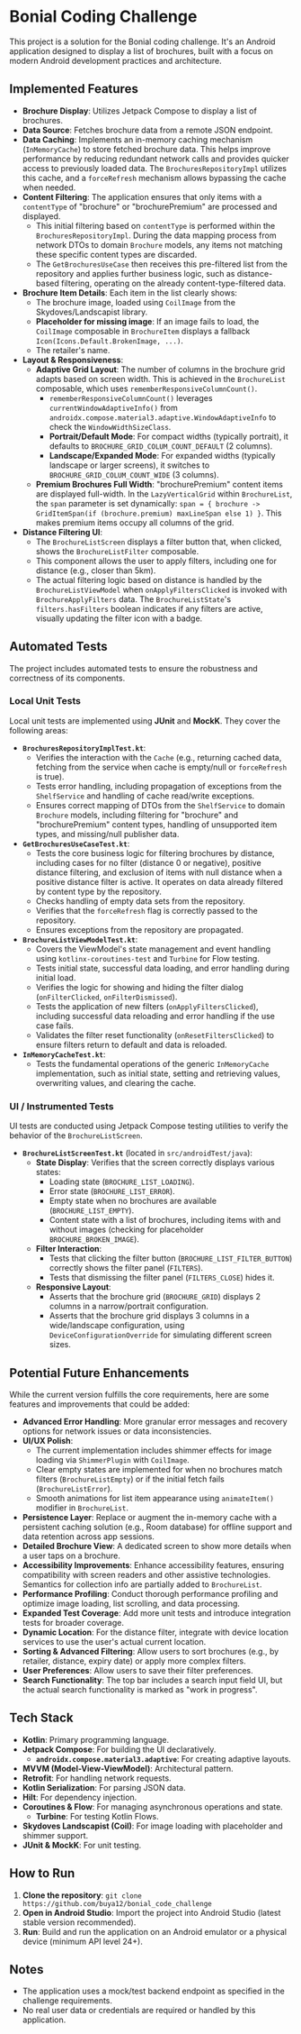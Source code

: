 # Bonial Coding Challenge

This project is a solution for the Bonial coding challenge. It's an Android application designed to display a list of brochures, built with a focus on modern Android development practices and architecture.

## Implemented Features

*   **Brochure Display**: Utilizes Jetpack Compose to display a list of brochures.
*   **Data Source**: Fetches brochure data from a remote JSON endpoint.
*   **Data Caching**: Implements an in-memory caching mechanism (`InMemoryCache`) to store fetched brochure data. This helps improve performance by reducing redundant network calls and provides quicker access to previously loaded data. The `BrochuresRepositoryImpl` utilizes this cache, and a `forceRefresh` mechanism allows bypassing the cache when needed.
*   **Content Filtering**: The application ensures that only items with a `contentType` of "brochure" or "brochurePremium" are processed and displayed.
    *   This initial filtering based on `contentType` is performed within the `BrochuresRepositoryImpl`. During the data mapping process from network DTOs to domain `Brochure` models, any items not matching these specific content types are discarded.
    *   The `GetBrochuresUseCase` then receives this pre-filtered list from the repository and applies further business logic, such as distance-based filtering, operating on the already content-type-filtered data.
*   **Brochure Item Details**: Each item in the list clearly shows:
    *   The brochure image, loaded using `CoilImage` from the Skydoves/Landscapist library.
    *   **Placeholder for missing image**: If an image fails to load, the `CoilImage` composable in `BrochureItem` displays a fallback `Icon(Icons.Default.BrokenImage, ...)`.
    *   The retailer's name.
*   **Layout & Responsiveness**:
    *   **Adaptive Grid Layout**: The number of columns in the brochure grid adapts based on screen width. This is achieved in the `BrochureList` composable, which uses `rememberResponsiveColumnCount()`.
        *   `rememberResponsiveColumnCount()` leverages `currentWindowAdaptiveInfo()` from `androidx.compose.material3.adaptive.WindowAdaptiveInfo` to check the `WindowWidthSizeClass`.
        *   **Portrait/Default Mode**: For compact widths (typically portrait), it defaults to `BROCHURE_GRID_COLUM_COUNT_DEFAULT` (2 columns).
        *   **Landscape/Expanded Mode**: For expanded widths (typically landscape or larger screens), it switches to `BROCHURE_GRID_COLUM_COUNT_WIDE` (3 columns).
    *   **Premium Brochures Full Width**: "brochurePremium" content items are displayed full-width. In the `LazyVerticalGrid` within `BrochureList`, the `span` parameter is set dynamically: `span = { brochure -> GridItemSpan(if (brochure.premium) maxLineSpan else 1) }`. This makes premium items occupy all columns of the grid.
*   **Distance Filtering UI**:
    *   The `BrochureListScreen` displays a filter button that, when clicked, shows the `BrochureListFilter` composable.
    *   This component allows the user to apply filters, including one for distance (e.g., closer than 5km).
    *   The actual filtering logic based on distance is handled by the `BrochureListViewModel` when `onApplyFiltersClicked` is invoked with `BrochureApplyFilters` data. The `BrochureListState`'s `filters.hasFilters` boolean indicates if any filters are active, visually updating the filter icon with a badge.

## Automated Tests

The project includes automated tests to ensure the robustness and correctness of its components.

### Local Unit Tests

Local unit tests are implemented using **JUnit** and **MockK**. They cover the following areas:

*   **`BrochuresRepositoryImplTest.kt`**:
    *   Verifies the interaction with the `Cache` (e.g., returning cached data, fetching from the service when cache is empty/null or `forceRefresh` is true).
    *   Tests error handling, including propagation of exceptions from the `ShelfService` and handling of cache read/write exceptions.
    *   Ensures correct mapping of DTOs from the `ShelfService` to domain `Brochure` models, including filtering for "brochure" and "brochurePremium" content types, handling of unsupported item types, and missing/null publisher data.
*   **`GetBrochuresUseCaseTest.kt`**:
    *   Tests the core business logic for filtering brochures by distance, including cases for no filter (distance 0 or negative), positive distance filtering, and exclusion of items with null distance when a positive distance filter is active. It operates on data already filtered by content type by the repository.
    *   Checks handling of empty data sets from the repository.
    *   Verifies that the `forceRefresh` flag is correctly passed to the repository.
    *   Ensures exceptions from the repository are propagated.
*   **`BrochureListViewModelTest.kt`**:
    *   Covers the ViewModel's state management and event handling using `kotlinx-coroutines-test` and `Turbine` for Flow testing.
    *   Tests initial state, successful data loading, and error handling during initial load.
    *   Verifies the logic for showing and hiding the filter dialog (`onFilterClicked`, `onFilterDismissed`).
    *   Tests the application of new filters (`onApplyFiltersClicked`), including successful data reloading and error handling if the use case fails.
    *   Validates the filter reset functionality (`onResetFiltersClicked`) to ensure filters return to default and data is reloaded.
*   **`InMemoryCacheTest.kt`**:
    *   Tests the fundamental operations of the generic `InMemoryCache` implementation, such as initial state, setting and retrieving values, overwriting values, and clearing the cache.

### UI / Instrumented Tests

UI tests are conducted using Jetpack Compose testing utilities to verify the behavior of the `BrochureListScreen`.

*   **`BrochureListScreenTest.kt`** (located in `src/androidTest/java`):
    *   **State Display**: Verifies that the screen correctly displays various states:
        *   Loading state (`BROCHURE_LIST_LOADING`).
        *   Error state (`BROCHURE_LIST_ERROR`).
        *   Empty state when no brochures are available (`BROCHURE_LIST_EMPTY`).
        *   Content state with a list of brochures, including items with and without images (checking for placeholder `BROCHURE_BROKEN_IMAGE`).
    *   **Filter Interaction**:
        *   Tests that clicking the filter button (`BROCHURE_LIST_FILTER_BUTTON`) correctly shows the filter panel (`FILTERS`).
        *   Tests that dismissing the filter panel (`FILTERS_CLOSE`) hides it.
    *   **Responsive Layout**:
        *   Asserts that the brochure grid (`BROCHURE_GRID`) displays 2 columns in a narrow/portrait configuration.
        *   Asserts that the brochure grid displays 3 columns in a wide/landscape configuration, using `DeviceConfigurationOverride` for simulating different screen sizes.

## Potential Future Enhancements

While the current version fulfills the core requirements, here are some features and improvements that could be added:

*   **Advanced Error Handling**: More granular error messages and recovery options for network issues or data inconsistencies.
*   **UI/UX Polish**:
    *   The current implementation includes shimmer effects for image loading via `ShimmerPlugin` with `CoilImage`.
    *   Clear empty states are implemented for when no brochures match filters (`BrochureListEmpty`) or if the initial fetch fails (`BrochureListError`).
    *   Smooth animations for list item appearance using `animateItem()` modifier in `BrochureList`.
*   **Persistence Layer**: Replace or augment the in-memory cache with a persistent caching solution (e.g., Room database) for offline support and data retention across app sessions.
*   **Detailed Brochure View**: A dedicated screen to show more details when a user taps on a brochure.
*   **Accessibility Improvements**: Enhance accessibility features, ensuring compatibility with screen readers and other assistive technologies. Semantics for collection info are partially added to `BrochureList`.
*   **Performance Profiling**: Conduct thorough performance profiling and optimize image loading, list scrolling, and data processing.
*   **Expanded Test Coverage**: Add more unit tests and introduce integration tests for broader coverage.
*   **Dynamic Location**: For the distance filter, integrate with device location services to use the user's actual current location.
*   **Sorting & Advanced Filtering**: Allow users to sort brochures (e.g., by retailer, distance, expiry date) or apply more complex filters.
*   **User Preferences**: Allow users to save their filter preferences.
*   **Search Functionality**: The top bar includes a search input field UI, but the actual search functionality is marked as "work in progress".

## Tech Stack

*   **Kotlin**: Primary programming language.
*   **Jetpack Compose**: For building the UI declaratively.
    *   **`androidx.compose.material3.adaptive`**: For creating adaptive layouts.
*   **MVVM (Model-View-ViewModel)**: Architectural pattern.
*   **Retrofit**: For handling network requests.
*   **Kotlin Serialization**: For parsing JSON data.
*   **Hilt**: For dependency injection.
*   **Coroutines & Flow**: For managing asynchronous operations and state.
    *   **Turbine**: For testing Kotlin Flows.
*   **Skydoves Landscapist (Coil)**: For image loading with placeholder and shimmer support.
*   **JUnit & MockK**: For unit testing.

## How to Run

1.  **Clone the repository**: `git clone https://github.com/buya12/bonial_code_challenge`
2.  **Open in Android Studio**: Import the project into Android Studio (latest stable version recommended).
3.  **Run**: Build and run the application on an Android emulator or a physical device (minimum API level 24+).

## Notes

*   The application uses a mock/test backend endpoint as specified in the challenge requirements.
*   No real user data or credentials are required or handled by this application.
